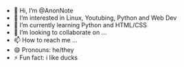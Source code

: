 - 👋 Hi, I’m @AnonNote
- 👀 I’m interested in Linux, Youtubing, Python and Web Dev
- 🌱 I’m currently learning Python and HTML/CSS
- 💞️ I’m looking to collaborate on ...
- 📫 How to reach me ...
- 😄 Pronouns: he/they
- ⚡ Fun fact: i like ducks

<!---
AnonNote/AnonNote is a ✨ special ✨ repository because its `README.md` (this file) appears on your GitHub profile.
You can click the Preview link to take a look at your changes.
--->
